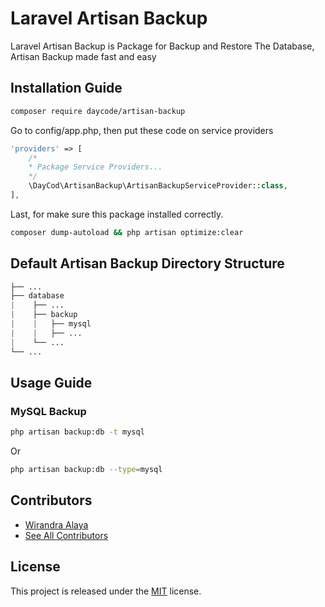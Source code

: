 # Laravel Artisan Backup
Laravel Artisan Backup is Package for Backup and Restore The Database, Artisan Backup made fast and easy

## Installation Guide
```bash
composer require daycode/artisan-backup
```

Go to config/app.php, then put these code on service providers
```php
'providers' => [
    /*
    * Package Service Providers...
    */
    \DayCod\ArtisanBackup\ArtisanBackupServiceProvider::class,
],
```

Last, for make sure this package installed correctly.
```bash
composer dump-autoload && php artisan optimize:clear
```

## Default Artisan Backup Directory Structure
```php
├── ...
├── database                    
|    ├── ...          
|    ├── backup          
|    |   ├── mysql       
|    |   ├── ...          
|    └── ...                
└── ...
```

## Usage Guide

### MySQL Backup
```bash
php artisan backup:db -t mysql 
```
Or
```bash
php artisan backup:db --type=mysql
```

## Contributors
- [Wirandra Alaya](https://github.com/dayCod)
- [See All Contributors](https://github.com/dayCod/laravel-artisan-backup/contributors)

## License
This project is released under the [MIT](http://opensource.org/licenses/MIT) license.

